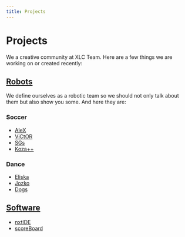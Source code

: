 ```yaml
---
title: Projects
---
```



# Projects

We a creative community at XLC Team. Here are a few things we are working on or
created recently:


[Robots](robots/)
-----------------

We define ourselves as a robotic team so we should not only talk about them but
also show you some. And here they are:

### Soccer

- <a href="robots/soccer/index.html#alex">AleX</a>
- <a href="robots/soccer/index.html#victor">ViCtOR</a>
- <a href="robots/soccer/index.html#sgs">SGs</a>
- <a href="robots/soccer/index.html#kozapp">Koza++</a>

### Dance

- <a href="robots/dance/index.html#eliska">Eliska</a>
- <a href="robots/dance/index.html#jozko">Jozko</a>
- <a href="robots/dance/index.html#dogs">Dogs</a>


## [Software](http://github.com/xlcteam)
- [nxtIDE](http://github.com/xlcteam/nxtIDE)
- [scoreBoard](http://github.com/xlcteam/scoreBoard)
